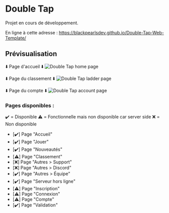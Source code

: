 # Double Tap

Projet en cours de développement.

En ligne à cette adresse : https://blackpearlsdev.github.io/Double-Tap-Web-Template/

## Prévisualisation

⬇️ Page d'accueil ⬇️
![Double Tap home page](https://gyazo.com/cfa4f59158209e824a589859cfc24cca.png)

⬇️ Page du classement ⬇️
![Double Tap ladder page](https://gyazo.com/8a410962c0b01dae6b84c10ed670811a.gif)

⬇️ Page du compte ⬇️
![Double Tap account page](https://gyazo.com/bb167c891f30629834a566d38c1ff949.gif)

### Pages disponibles :

✔️ = Disponible
⚠️ = Fonctionnelle mais non disponible car server side
❌ = Non disponible

- [✔️] Page "Accueil"
- [✔️] Page "Jouer"
- [✔️] Page "Nouveautés"
- [⚠️] Page "Classement"
- [❌] Page "Autres > Support"
- [❌] Page "Autres > Discord"
- [✔️] Page "Autres > Équipe"
- [✔️] Page "Serveur hors ligne"
- [⚠️] Page "Inscription"
- [⚠️] Page "Connexion"
- [⚠️] Page "Compte"
- [✔️] Page "Validation"